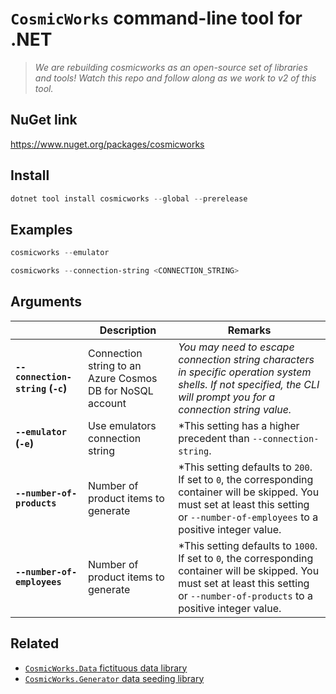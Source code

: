 # ``CosmicWorks`` command-line tool for .NET

> *We are rebuilding cosmicworks as an open-source set of libraries and tools! Watch this repo and follow along as we work to v2 of this tool.*

## NuGet link

<https://www.nuget.org/packages/cosmicworks>

## Install

```powershell
dotnet tool install cosmicworks --global --prerelease
```

## Examples

```powershell
cosmicworks --emulator

cosmicworks --connection-string <CONNECTION_STRING>
```

## Arguments

| | Description | Remarks |
| --- | --- | --- |
| **``--connection-string`` (``-c``)** | Connection string to an Azure Cosmos DB for NoSQL account | *You may need to escape connection string characters in specific operation system shells. If not specified, the CLI will prompt you for a connection string value.* |
| **``--emulator`` (``-e``)** | Use emulators connection string | *This setting has a higher precedent than ``--connection-string``. |
| **``--number-of-products``** | Number of product items to generate | *This setting defaults to ``200``. If set to ``0``, the corresponding container will be skipped. You must set at least this setting or ``--number-of-employees`` to a positive integer value. |
| **``--number-of-employees``** | Number of product items to generate | *This setting defaults to ``1000``. If set to ``0``, the corresponding container will be skipped. You must set at least this setting or ``--number-of-products`` to a positive integer value. |

## Related

- [``CosmicWorks.Data`` fictituous data library](https://www.nuget.org/packages/cosmicworks.data)
- [``CosmicWorks.Generator`` data seeding library](https://www.nuget.org/packages/cosmicworks.generator)
